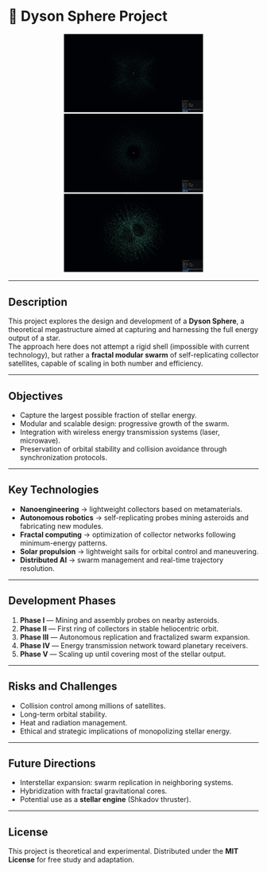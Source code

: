 # 🌌 Dyson Sphere Project
<p align="center">
  <img src="images/DysonSphere.png" width="280"/>
  <img src="images/DysonSphere_2.png" width="280"/>
  <img src="images/DysonSphere_3.png" width="280"/>
</p>

---

##  Description
This project explores the design and development of a **Dyson Sphere**, a theoretical megastructure aimed at capturing and harnessing the full energy output of a star.  
The approach here does not attempt a rigid shell (impossible with current technology), but rather a **fractal modular swarm** of self-replicating collector satellites, capable of scaling in both number and efficiency.

---

##  Objectives
- Capture the largest possible fraction of stellar energy.  
- Modular and scalable design: progressive growth of the swarm.  
- Integration with wireless energy transmission systems (laser, microwave).  
- Preservation of orbital stability and collision avoidance through synchronization protocols.  

---

##  Key Technologies
- **Nanoengineering** → lightweight collectors based on metamaterials.  
- **Autonomous robotics** → self-replicating probes mining asteroids and fabricating new modules.  
- **Fractal computing** → optimization of collector networks following minimum-energy patterns.  
- **Solar propulsion** → lightweight sails for orbital control and maneuvering.  
- **Distributed AI** → swarm management and real-time trajectory resolution.  

---

##  Development Phases
1. **Phase I** — Mining and assembly probes on nearby asteroids.  
2. **Phase II** — First ring of collectors in stable heliocentric orbit.  
3. **Phase III** — Autonomous replication and fractalized swarm expansion.  
4. **Phase IV** — Energy transmission network toward planetary receivers.  
5. **Phase V** — Scaling up until covering most of the stellar output.  

---

##  Risks and Challenges
- Collision control among millions of satellites.  
- Long-term orbital stability.  
- Heat and radiation management.  
- Ethical and strategic implications of monopolizing stellar energy.  

---

##  Future Directions
- Interstellar expansion: swarm replication in neighboring systems.  
- Hybridization with fractal gravitational cores.  
- Potential use as a **stellar engine** (Shkadov thruster).  

---

##  License
This project is theoretical and experimental. Distributed under the **MIT License** for free study and adaptation.  
